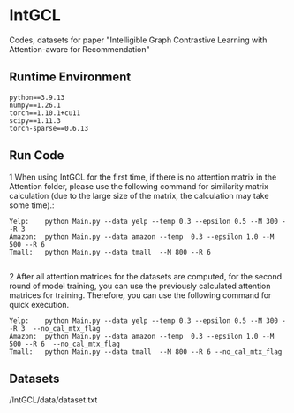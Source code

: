 # IntGCL
Codes, datasets for paper "Intelligible Graph Contrastive Learning with Attention-aware for Recommendation"

## Runtime Environment 
```
python==3.9.13
numpy==1.26.1
torch==1.10.1+cu11
scipy==1.11.3
torch-sparse==0.6.13
```

## Run Code

1 When using IntGCL for the first time, if there is no attention matrix in the Attention folder, please use the following command for similarity matrix calculation (due to the large size of the matrix, the calculation may take some time).:
```
Yelp:    python Main.py --data yelp --temp 0.3 --epsilon 0.5 --M 300 --R 3
Amazon:  python Main.py --data amazon --temp  0.3 --epsilon 1.0 --M 500 --R 6
Tmall:   python Main.py --data tmall  --M 800 --R 6


```

2 After all attention matrices for the datasets are computed, for the second round of model training, you can use the previously calculated attention matrices for training. Therefore, you can use the following command for quick execution.
```
Yelp:    python Main.py --data yelp --temp 0.3 --epsilon 0.5 --M 300 --R 3  --no_cal_mtx_flag
Amazon:  python Main.py --data amazon --temp  0.3 --epsilon 1.0 --M 500 --R 6  --no_cal_mtx_flag
Tmall:   python Main.py --data tmall  --M 800 --R 6 --no_cal_mtx_flag
```





## Datasets
/IntGCL/data/dataset.txt
